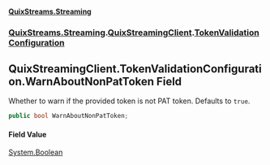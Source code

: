 #### [QuixStreams.Streaming](index.md 'index')
### [QuixStreams.Streaming](QuixStreams.Streaming.md 'QuixStreams.Streaming').[QuixStreamingClient](QuixStreamingClient.md 'QuixStreams.Streaming.QuixStreamingClient').[TokenValidationConfiguration](QuixStreamingClient.TokenValidationConfiguration.md 'QuixStreams.Streaming.QuixStreamingClient.TokenValidationConfiguration')

## QuixStreamingClient.TokenValidationConfiguration.WarnAboutNonPatToken Field

Whether to warn if the provided token is not PAT token. Defaults to `true`.

```csharp
public bool WarnAboutNonPatToken;
```

#### Field Value
[System.Boolean](https://docs.microsoft.com/en-us/dotnet/api/System.Boolean 'System.Boolean')